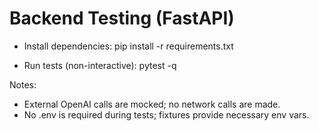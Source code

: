# Backend Testing (FastAPI)

- Install dependencies:
  pip install -r requirements.txt

- Run tests (non-interactive):
  pytest -q

Notes:
- External OpenAI calls are mocked; no network calls are made.
- No .env is required during tests; fixtures provide necessary env vars.
